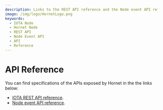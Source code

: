 ```yaml
---
description: Links to the REST API reference and the Node event API reference.
image: /img/logo/HornetLogo.png
keywords:
  - IOTA Node
  - Hornet Node
  - REST API
  - Node Event API
  - API
  - Reference
---
```


# API Reference

You can find specifications of the APIs exposed by Hornet in the the links below:

- [IOTA REST API reference](https://editor.swagger.io/?url=https://raw.githubusercontent.com/iotaledger/tips/main/tips/TIP-0013/rest-api.yaml).
- [Node event API reference](https://studio.asyncapi.com/?load=https://raw.githubusercontent.com/iotaledger/tips/main/tips/TIP-0016/event-api.yml).
